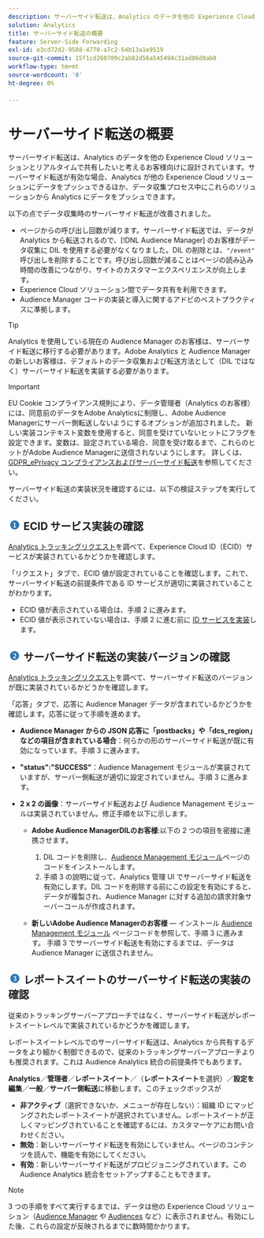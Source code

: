 ```yaml
---
description: サーバーサイド転送は、Analytics のデータを他の Experience Cloud ソリューションとリアルタイムで共有したいと考えるお客様向けに設計されています。サーバーサイド転送が有効な場合、Analytics が他の Experience Cloud ソリューションにデータをプッシュできるほか、データ収集プロセス中にこれらのソリューションから Analytics にデータをプッシュできます。
solution: Analytics
title: サーバーサイド転送の概要
feature: Server-Side Forwarding
exl-id: e3cd72d2-9588-4770-a7c2-64b13a1e9519
source-git-commit: 15f1cd260709c2ab82d56a545494c31ad86d0ab0
workflow-type: tm+mt
source-wordcount: '0'
ht-degree: 0%

---
```


# サーバーサイド転送の概要

サーバーサイド転送は、Analytics のデータを他の Experience Cloud ソリューションとリアルタイムで共有したいと考えるお客様向けに設計されています。サーバーサイド転送が有効な場合、Analytics が他の Experience Cloud ソリューションにデータをプッシュできるほか、データ収集プロセス中にこれらのソリューションから Analytics にデータをプッシュできます。

以下の点でデータ収集時のサーバーサイド転送が改善されました。

* ページからの呼び出し回数が減ります。サーバーサイド転送では、データが Analytics から転送されるので、[!DNL Audience Manager] のお客様がデータ収集に DIL を使用する必要がなくなりました。DIL の削除とは、`"/event"` 呼び出しを削除することです。呼び出し回数が減ることはページの読み込み時間の改善につながり、サイトのカスタマーエクスペリエンスが向上します。
* Experience Cloud ソリューション間でデータ共有を利用できます。
* Audience Manager コードの実装と導入に関するアドビのベストプラクティスに準拠します。

>[!TIP]
>
>Analytics を使用している現在の Audience Manager のお客様は、サーバーサイド転送に移行する必要があります。Adobe Analytics と Audience Manager の新しいお客様は、デフォルトのデータ収集および転送方法として（DIL ではなく）サーバーサイド転送を実装する必要があります。

>[!IMPORTANT]
>EU Cookie コンプライアンス規則により、データ管理者（Analytics のお客様）には、同意前のデータをAdobe Analyticsに制限し、Adobe Audience Managerにサーバー側転送しないようにするオプションが追加されました。 新しい実装コンテキスト変数を使用すると、同意を受けていないヒットにフラグを設定できます。変数は、設定されている場合、同意を受け取るまで、これらのヒットがAdobe Audience Managerに送信されないようにします。 詳しくは、[GDPR_ePrivacy コンプライアンスおよびサーバーサイド転送](/help/admin/admin/c-manage-report-suites/c-edit-report-suites/general/c-server-side-forwarding/ssf-gdpr.md)を参照してください。

サーバーサイド転送の実装状況を確認するには、以下の検証ステップを実行してください。

## ![step1_icon.png image](/help/admin/admin/c-manage-report-suites/c-edit-report-suites/general/c-server-side-forwarding/assets/step1_icon.png) ECID サービス実装の確認

[Analytics トラッキングリクエスト](https://experienceleague.adobe.com/docs/id-service/using/implementation/test-verify.html?lang=ja)を調べて、Experience Cloud ID（ECID）サービスが実装されているかどうかを確認します。

「リクエスト」タブで、ECID 値が設定されていることを確認します。これで、サーバーサイド転送の前提条件である ID サービスが適切に実装されていることがわかります。

* ECID 値が表示されている場合は、手順 2 に進みます。
* ECID 値が表示されていない場合は、手順 2 に進む前に [ID サービスを実装](https://experienceleague.adobe.com/docs/id-service/using/implementation/implementation-guides.html?lang=ja)します。

## ![step2_icon.png image](/help/admin/admin/c-manage-report-suites/c-edit-report-suites/general/c-server-side-forwarding/assets/step2_icon.png) サーバーサイド転送の実装バージョンの確認

[Analytics トラッキングリクエスト](/help/admin/admin/c-manage-report-suites/c-edit-report-suites/general/c-server-side-forwarding/ssf-verify.md)を調べて、サーバーサイド転送のバージョンが既に実装されているかどうかを確認します。

「応答」タブで、応答に Audience Manager データが含まれているかどうかを確認します。応答に従って手順を進めます。

* **Audience Manager からの JSON 応答に「postbacks」や「dcs_region」などの項目が含まれている場合**：何らかの形のサーバーサイド転送が既に有効になっています。手順 3 に進みます。
* **&quot;status&quot;:&quot;SUCCESS&quot;**：Audience Management モジュールが実装されていますが、サーバー側転送が適切に設定されていません。手順 3 に進みます。
* **2 x 2 の画像**：サーバーサイド転送および Audience Management モジュールは実装されていません。修正手順を以下に示します。

   * **Adobe Audience ManagerDILのお客様**:以下の 2 つの項目を密接に連携させます。

      1. DIL コードを削除し、[Audience Management モジュール](https://experienceleague.adobe.com/docs/audience-manager/user-guide/implementation-integration-guides/integration-other-solutions/audience-management-module.html?lang=ja)ページのコードをインストールします。
      1. 手順 3 の説明に従って、Analytics 管理 UI でサーバーサイド転送を有効にします。DIL コードを削除する前にこの設定を有効にすると、データが複製され、Audience Manager に対する追加の請求対象サーバーコールが作成されます。

   * **新しいAdobe Audience Managerのお客様**  — インストール [Audience Management モジュール](https://experienceleague.adobe.com/docs/audience-manager/user-guide/implementation-integration-guides/integration-other-solutions/audience-management-module.html?lang=ja) ページコードを参照して、手順 3 に進みます。 手順 3 でサーバーサイド転送を有効にするまでは、データは Audience Manager に送信されません。

## ![step3_icon.png image](/help/admin/admin/c-manage-report-suites/c-edit-report-suites/general/c-server-side-forwarding/assets/step3_icon.png) レポートスイートのサーバーサイド転送の実装の確認

従来のトラッキングサーバーアプローチではなく、サーバーサイド転送がレポートスイートレベルで実装されているかどうかを確認します。

レポートスイートレベルでのサーバーサイド転送は、Analytics から共有するデータをより細かく制御できるので、従来のトラッキングサーバーアプローチよりも推奨されます。これは Audience Analytics 統合の前提条件でもあります。

**Analytics**／**管理者**／**レポートスイート**／（**レポートスイート**&#x200B;を選択）／**設定を編集**／**一般**／**サーバー側転送**&#x200B;に移動します。このチェックボックスが

* **非アクティブ**（選択できないか、メニューが存在しない）：組織 ID にマッピングされたレポートスイートが選択されていません。レポートスイートが正しくマッピングされていることを確認するには、カスタマーケアにお問い合わせください。
* **無効**：新しいサーバーサイド転送を有効にしていません。ページのコンテンツを読んで、機能を有効にしてください。
* **有効**：新しいサーバーサイド転送がプロビジョニングされています。この Audience Analytics 統合をセットアップすることもできます。

>[!NOTE]
>
>3 つの手順をすべて実行するまでは、データは他の Experience Cloud ソリューション（[Audience Manager](https://experienceleague.adobe.com/docs/audience-manager/user-guide/aam-home.html?lang=ja) や [Audiences](https://experienceleague.adobe.com/docs/core-services/interface/audiences/audience-library.html?lang=ja) など）に表示されません。有効にした後、これらの設定が反映されるまでに数時間かかります。
